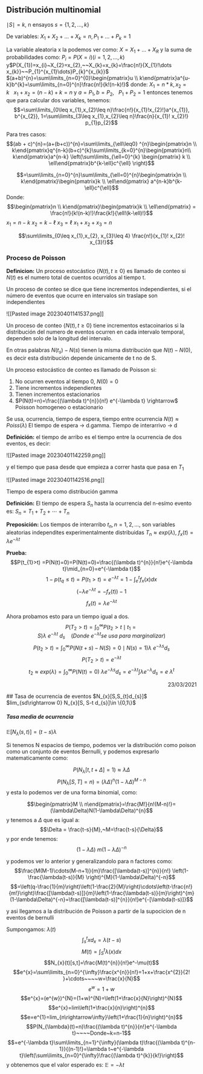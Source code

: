 ## Distribución multinomial
$\mid S\mid=k$, n ensayos $s=\{1,2,\dots,k\}$

De variables:
$X_{1}+X_{2}+\dots+X_{k}=n,P_{1}+\dots+P_{k}=1$

La variable aleatoria x la podemos ver como: $X=X_{1}+\dots+X_{R}$ y la suma de probabilidades como: $P_{i}=P(X =i)(i=1,2,\dots,k)$ y$P(X_{1})=x_{i}~X_{2}=x_{2},~~X_{k}=x_{k}=\frac{n!}{X_{1}!\dots x_{k}}~~P_{1}^{x_{1}\dots}P_{k}^{x_{k}}$ 
$(a+b)^{n}=\sum\limits_{n=0}^{0}\begin{pmatrix}u \\ k\end{pmatrix}a^{u-k}b^{k}=\sum\limits_{n=0}^{n}\frac{n!}{k!(n-k)!}$ donde: $X_{1}= n*k, x_{2}= k~~~x_{1}+x_{2}= (n-k)+k=n$ y $a=P_{1},b=P_{2},~~~P_{1}+P_{2}=1$ entonces tenemos que para calcular dos variables, tenemos:
$$=\sum\limits_{0\leq x_{1},x_{2}\leq n}\frac{n!}{x_{1}!x_{2}!}a^{x_{1}}, b^{x_{2}}, 1=\sum\limits_{3\leq x_{1},x_{2}\leq n}\frac{n}{x_{1}! x_{2}!} p_{1}p_{2}$$

Para tres casos:
$$(ab + c)^{n}=(a+(b+c))^{n}=\sum\limits_{\ell\leq0} ^{n}\begin{pmatrix}n \\ k\end{pmatrix}q^{n-k}(b+c)^{k}\sum\limits_{k=0}^{n}\begin{pmatrix}n\\ k\end{pmatrix}a^{n-k} \left(\sum\limits_{\ell=0}^{k} \begin{pmatrix} k \\ \ell\end{pmatrix}b^{k-\ell}c^{\ell} \right)$$

$$=\sum\limits_{n=0}^{n}\sum\limits_{\ell=0}^{n}\begin{pmatrix}n \\ k\end{pmatrix}\begin{pmatrix}k \\ \ell\end{pmatrix} a^{n-k}b^{k-\ell}c^{\ell}$$
Donde:
$$\begin{pmatrix}n \\ k\end{pmatrix}\begin{pmatrix}k \\ \ell\end{pmatrix} = \frac{n!}{k!(n-k)!}\frac{k!}{\ell!(k-\ell)!}$$
$x_{1}= n-k$ $x_{2}=k-\ell$ $x_{3}= \ell$ $x_{1}+x_{2}+x_{3}=n$

$$\sum\limits_{0\leq x_{1},x_{2}, x_{3}\leq 4} \frac{n!}{x_{1}! x_{2}! x_{3}!}$$

### Proceso de Poisson
**Definicion:** Un proceso estocástico $\{N(t), t\geq0\}$ es llamado de conteo si $N(t)$ es el numero total de cuentos ocurridos al tiempo t.

Un proceso de conteo se dice que tiene incrementos independientes, si el número de eventos que ocurre en intervalos sin traslape son independientes

![[Pasted image 20230401141537.png]]

Un proceso de conteo $\{N(t), t\geq 0\}$ tiene incrementos estacoinarios si la distribución del numero de eventos ocurren en cada intervalo temporal, dependen solo de la longitud del intervalo.

En otras palabras $N(t_{s}) - N(s)$ tienen la misma distribución que $N(t)-N(0)$, es decir esta distribución depende únicamente de t no de S.

Un proceso estocástico de conteo es llamado de Poisson si:
1. No ocurren eventos al tiempo 0, $N(0)=0$
2. Tiene incrementos independientes
3. Tienen incrementos estacionarios
4. $P(N(t)=n)=\frac{(\lambda t)^{n}}{n!} e^{-\lambda t} \rightarrow$ Poisson homogeneo o estacionario

Se usa, ocurrencia, tiempo de espera, tiempo entre ocurrencia $N(t)\approx Poiss(\lambda)$ El tiempo de espera $\rightarrow$ d.gamma. Tiempo de interarrivo $\rightarrow$ d

**Definición:** el tiempo de arribo es el tiempo entre la ocurrencia de dos eventos, es decir: 

![[Pasted image 20230401142259.png]]

y el tiempo que pasa desde que empieza a correr hasta que pasa en $T_{1}$ 

![[Pasted image 20230401142516.png]]

Tiempo de espera como distribución gamma

**Definición:** El tiempo de espera $S_{n}$ hasta la ocurrencia del n-esímo evento es: $S_{n}=T_{1}+T_{2}+\cdots +T_{n}$ 

**Preposición:** Los tiempos de interarribo $t_{n},n=1, 2, \dots,$ son variables aleatorias independites experimentalmente distribuidas $T_{n}\approx exp(\lambda),~f_{x}(t)=\lambda e^{-\lambda t}$ 

**Prueba:** 
$$P(t_{1}>t) =P(N(t)=0)=P(N(t)=0)=\frac{(\lambda t)^{n}}{n!}e^{-\lambda t}\mid_{n=0}=e^{-\lambda t}$$
$$1-p (t_{q}\leq t)=P(t_{1}>t)=e^{-\lambda t}=1-\int_{e}^{t}f_{x}(x)dx$$
$$(-\lambda e^{-\lambda t}=-f_{x}(t))-1$$
$$f_{x}(t) = \lambda e^{-\lambda t}$$

Ahora probamos esto para un tiempo igual a dos.
$$P(T_{2}> t) = \int_{0}^{\infty}P(t_{2}> t\mid t_{1}=S)\lambda~e ^{-\lambda t}~d_{s} ~~~~(Donde ~e^{-\lambda t}se~usa~para~marginalizar)$$
$$P(t_{2}>t)=\int_{0}^{\infty}P(N(t+s) - N(S)=0\mid N(s)=1)\lambda ~e^{-\lambda s}d_s$$
$$P(T_{2}> t)=e^{-\lambda t}$$
$$t_{2}\approx exp(\lambda)=\int_{0}^{\infty}P(N(t)=0)~\lambda e^{-\lambda s}d_{s}=e^{-\lambda t}\int\lambda e^{-\lambda}d_{s}=e ~\lambda^{t}$$
<div align='right'><p>23/03/2021</div>
## Tasa de ocurrencia de eventos
$N_{x}[S,S_{t}d_{s}]$ 
$lim_{sd\rightarrow 0} N_{x}[S, S-t d_{s}]\in \{0,1\}$ 

##### Tasa media de ocurrencia
$\mathbb{E}[N_{\lambda}(s,t)]=(t-s)\lambda$ 

Si tenemos N espacios de tiempo, podemos ver la distribución como poison como un conjunto de eventos Bernulli, y podemos expresarlo matematicamente como:

$$P(N_{\lambda}[t, t+\Delta]=1)\approx\lambda\Delta$$
$$P(N_{\lambda}[S,T]=n) = (\lambda\Delta)^{n}(1-\lambda\Delta)^{M-n}$$
y esta lo podemos ver de una forma binomial, como:

$$\begin{pmatrix}M \\ n\end{pmatrix}=\frac{M!}{n!(M-n)!}=(\lambda\Delta)N(1-\lambda\Delta)^{n}$$
y tenemos a $\Delta$ que es igual a:
$$\Delta = \frac{t-s}{M},~M=\frac{t-s}{\Delta}$$
y por ende tenemos:
$$(1-\lambda\Delta)~m(1-\lambda\Delta)^{-n}$$

y podemos ver lo anterior y generalizandolo para n factores como:
$$\frac{M(M-1)\cdots(M-n+1)}{m}\frac{[\lambda(t-s)]^{n}}{n!} \left(1-\frac{\lambda(t-s)}{M} \right)^{M}(1-\lambda\Delta)^{-n}$$
$$=\left(q-\frac{1}{m}\right)\left(1-\frac{2}{M}\right)\cdots\left(t-\frac{n!}{m!}\right)\frac{[\lambda(t-s)]}{m}\left(1-\frac{\lambda(t-s)}{m}\right)^{m}(1-\lambda\Delta)^{-n}=\frac{[\lambda(t-s)]^{n}}{n!}e^{-[\lambda(t-s)]}$$

y asi llegamos a la distribución de Poisson a partir de la supocicion de n eventos de bernulli

Sumpongamos: $\lambda(t)$
$$\int_{s}^{t}xd_{x}=\lambda(t-s)$$
$$M(t)=\int_{S}^{t}\lambda(x)dx$$
$$N_{x}(t)[s,t]=\frac{M(t)^{n}}{n!}e^-\mu(t)$$
$$e^{x}=\sum\limits_{n=0}^{\infty}\frac{x^{n}}{n!}=1+x+\frac{x^{2}}{2! }+\cdots~~~~w=\frac{x}{N}$$
$$e^{w}=1+w$$
$$e^{x}=(e^{w})^{N}=(1+w)^{N}=\left(1+\frac{x}{N}\right)^{N}$$
$$e^{x}=lim\left(1+\frac{x}{n}\right)^{n}$$
$$e=e^{1}=lim_{n\rightarrow\infty}\left(1+\frac{1}{n}\right)^{n}$$
$$P(N_{\lambda}(t)=n)\frac{(\lambda t)^{n}}{n!}e^{-\lambda t}~~~~Donde~k=n-1$$
$$=e^{-\lambda t}\sum\limits_{n=1}^{\infty}(\lambda t)\frac{(\lambda t)^{n-1}}{(n-1)!}=\lambda t~e^{-\lambda t}\left(\sum\limits_{n=0}^{\infty}\frac{(\lambda t)^{k}}{k!}\right)$$
y obtenemos que el valor esperado es: $\mathbb{E}=-\lambda t$ 

